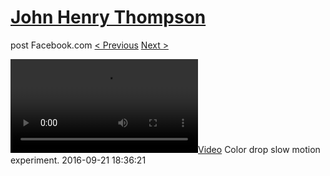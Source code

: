 # [John Henry Thompson](../README.md)
post Facebook.com
[< Previous](2016-10-20-5.md) [Next >](2016-09-21-2.md)

[![](../media/2016-09-21/Color-drop-slow-motion-experiment.mp4)](../README.md)
Color drop slow motion experiment.
2016-09-21 18:36:21